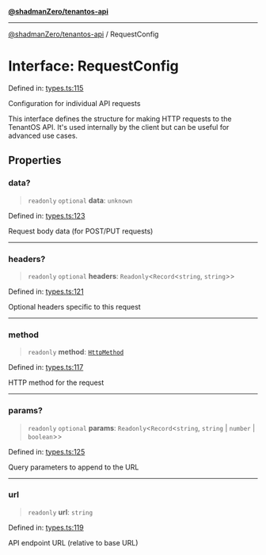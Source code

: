 [**@shadmanZero/tenantos-api**](../README.md)

***

[@shadmanZero/tenantos-api](../globals.md) / RequestConfig

# Interface: RequestConfig

Defined in: [types.ts:115](https://github.com/shadmanZero/tenantos-api/blob/1519ecac4035082956b06ca1cf266b8ad4cc7904/src/types.ts#L115)

Configuration for individual API requests

This interface defines the structure for making HTTP requests to the TenantOS API.
It's used internally by the client but can be useful for advanced use cases.

## Properties

### data?

> `readonly` `optional` **data**: `unknown`

Defined in: [types.ts:123](https://github.com/shadmanZero/tenantos-api/blob/1519ecac4035082956b06ca1cf266b8ad4cc7904/src/types.ts#L123)

Request body data (for POST/PUT requests)

***

### headers?

> `readonly` `optional` **headers**: `Readonly`\<`Record`\<`string`, `string`\>\>

Defined in: [types.ts:121](https://github.com/shadmanZero/tenantos-api/blob/1519ecac4035082956b06ca1cf266b8ad4cc7904/src/types.ts#L121)

Optional headers specific to this request

***

### method

> `readonly` **method**: [`HttpMethod`](../type-aliases/HttpMethod.md)

Defined in: [types.ts:117](https://github.com/shadmanZero/tenantos-api/blob/1519ecac4035082956b06ca1cf266b8ad4cc7904/src/types.ts#L117)

HTTP method for the request

***

### params?

> `readonly` `optional` **params**: `Readonly`\<`Record`\<`string`, `string` \| `number` \| `boolean`\>\>

Defined in: [types.ts:125](https://github.com/shadmanZero/tenantos-api/blob/1519ecac4035082956b06ca1cf266b8ad4cc7904/src/types.ts#L125)

Query parameters to append to the URL

***

### url

> `readonly` **url**: `string`

Defined in: [types.ts:119](https://github.com/shadmanZero/tenantos-api/blob/1519ecac4035082956b06ca1cf266b8ad4cc7904/src/types.ts#L119)

API endpoint URL (relative to base URL)
